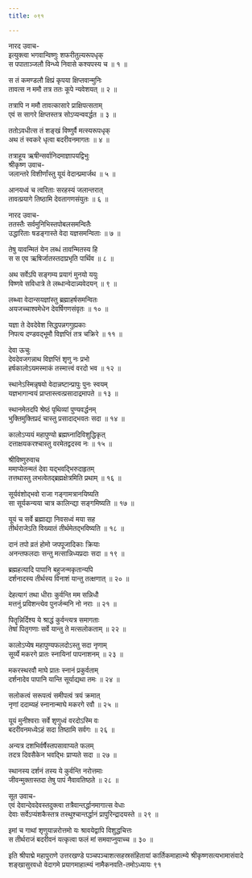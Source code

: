 ```yaml
---
title: ०९१

---
```

नारद उवाच-  
इत्युक्त्वा भगवान्विष्णुः शफरीतुल्यरूपधृक्  
स पपाताञ्जलौ विन्ध्ये निवासे कश्यपस्य च ॥ १ ॥


स तं कमण्डलौ क्षिप्रं कृपया क्षिप्तवान्मुनिः  
तावत्स न ममौ तत्र ततः कूपे न्यवेशयत् ॥ २ ॥


तत्रापि न ममौ तावत्कासारे प्राक्षिपत्सताम्  
एवं स सागरे क्षिप्तस्तत्र सोऽप्यन्ववर्द्धत ॥ ३ ॥


ततोऽवधीत्स तं शङ्खं विष्णुर्वै मत्स्यरूपधृक्  
अथ तं स्वकरे धृत्वा बदरीवनमागतः ॥ ४ ॥


तत्राहूय ऋषीन्सर्वानिदमाज्ञापयद्विभुः  
श्रीकृष्ण उवाच-  
जलान्तरे विशीर्णांस्तु यूयं वेदान्प्रमार्जथ ॥ ५ ॥


आनयध्वं च त्वरिताः सरहस्यं जलान्तरात्  
तावत्प्रयागे तिष्ठामि देवतागणसंयुतः ॥ ६ ॥


नारद उवाच-  
ततस्तैः सर्वमुनिभिस्तपोबलसमन्वितैः  
उद्धारिताः षडङ्गास्ते वेदा यज्ञसमन्विताः ॥ ७ ॥


तेषु यावन्मितं येन लब्धं तावन्मितस्य हि  
स स एव ऋषिर्जातस्तदाप्रभृति पार्थिव ॥ ८ ॥


अथ सर्वेऽपि सङ्गम्य प्रयागं मुनयो ययुः  
विष्णवे सविधात्रे ते लब्धान्वेदान्न्यवेदयन् ॥ ९ ॥


लब्ध्वा वेदान्सयज्ञांस्तु ब्रह्माहर्षसमन्वितः  
अयजच्चाश्वमेधेन देवर्षिगणसंवृतः ॥ १० ॥


यज्ञा ते देवदेवेश सिद्धपन्नगगुह्यकाः  
निपत्य दण्डवद्भूमौ विज्ञप्तिं तत्र चक्रिरे ॥ ११ ॥


देवा ऊचुः  
देवदेवजगन्नाथ विज्ञप्तिं शृणु नः प्रभो  
हर्षकालोऽयमस्माकं तस्मात्त्वं वरदो भव ॥ १२ ॥


स्थानेऽस्मिन्नृषयो वेदान्नष्टान्प्रापुः पुनः स्वयम्  
यज्ञभागान्वयं प्राप्तास्त्वत्प्रसादाद्रमापते ॥ १३ ॥


स्थानमेतदपि श्रेष्ठं पृथिव्यां पुण्यवर्द्धनम्  
भुक्तिमुक्तिप्रदं चास्तु प्रसादाद्भवतः सदा ॥ १४ ॥


कालोऽप्ययं महापुण्यो ब्रह्मघ्नादिविशुद्धिकृत्  
दत्ताक्षयकरश्चास्तु वरमेतद्वदस्व नः ॥ १५ ॥


श्रीविष्णुरुवाच  
ममाप्येतन्मतं देवा यद्भवद्भिरुदाहृतम्  
तत्तथास्तु लभत्वेतद्ब्रह्मक्षेत्रमिति प्रथाम् ॥ १६ ॥


सूर्यवंशोद्भवो राजा गङ्गामत्रानयिष्यति  
सा सूर्यकन्यया चात्र कालिन्द्या सङ्गमिष्यति ॥ १७ ॥


यूयं च सर्वे ब्रह्माद्या निवसध्वं मया सह  
तीर्थराजेऽति विख्यातं तीर्थमेतद्भविष्यति ॥ १८ ॥


दानं तपो व्रतं होमो जपपूजादिकाः क्रियाः  
अनन्तफलदाः सन्तु मत्सान्निध्यप्रदाः सदा ॥ १९ ॥


ब्रह्महत्यादि पापानि बहुजन्मकृतान्यपि  
दर्शनादस्य तीर्थस्य विनाशं यान्तु तत्क्षणात् ॥ २० ॥


देहत्यागं तथा धीराः कुर्वन्ति मम सन्निधौ  
मत्तनुं प्रविशन्त्येव पुनर्जन्मनि नो नराः ॥ २१ ॥


पितॄन्निर्दिश्य ये श्राद्धं कुर्वन्त्यत्र समागताः  
तेषां पितृगणाः सर्वे यान्तु ते मत्सलोकताम् ॥ २२ ॥


कालोऽप्येष महापुण्यफलदोऽस्तु सदा नृणाम्  
सूर्य्ये मकरगे प्रातः स्नायिनां पापनाशनम् ॥ २३ ॥


मकरस्थरवौ माघे प्रातः स्नानं प्रकुर्वताम्  
दर्शनादेव पापानि यान्ति सूर्याद्यथा तमः ॥ २४ ॥


सलोकत्वं सरूपत्वं समीपत्वं त्रयं क्रमात्  
नृणां ददाम्यहं स्नानान्माघे मकरगे रवौ ॥ २५ ॥


यूयं मुनीश्वराः सर्वे शृणुध्वं वरदोऽस्मि वः  
बदरीवनमध्येऽहं सदा तिष्ठामि सर्वगः ॥ २६ ॥


अन्यत्र दशभिर्वर्षैस्तपसावाप्यते फलम्  
तदत्र दिवसैकेन भवद्भिः प्राप्यते सदा ॥ २७ ॥


स्थानस्य दर्शनं तस्य ये कुर्वन्ति नरोत्तमाः  
जीवन्मुक्तास्तदा तेषु पापं नैवावतिष्ठते ॥ २८ ॥


सूत उवाच-  
एवं देवान्देवदेवस्तदुक्त्वा तत्रैवान्तर्द्धानमागात्स वेधाः  
देवाः सर्वेऽप्यंशकैस्तत्र तस्थुश्चान्तर्द्धानं प्रापुरिन्द्रादयस्ते ॥ २९ ॥


इमां च गाथां शृणुयान्नरोत्तमो यः श्रावयेद्वापि विशुद्धचित्तः  
स तीर्थराजं बदरीवनं यत्कृत्वा फलं मां समवाप्नुयाच्च ॥ ३० ॥


इति श्रीपाद्मे महापुराणे उत्तरखण्डे पञ्चपञ्चाशत्सहस्रसंहितायां कार्तिकमाहात्म्ये श्रीकृष्णसत्यभामासंवादे शङ्खासुरवधो वेदागमे प्रयागमाहात्म्यं नामैकनवति-तमोऽध्यायः ९१